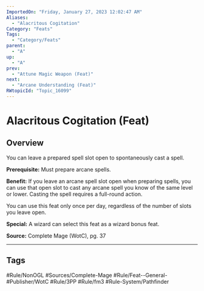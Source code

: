 ```yaml
---
ImportedOn: "Friday, January 27, 2023 12:02:47 AM"
Aliases:
  - "Alacritous Cogitation"
Category: "Feats"
Tags:
  - "Category/Feats"
parent:
  - "A"
up:
  - "A"
prev:
  - "Attune Magic Weapon (Feat)"
next:
  - "Arcane Understanding (Feat)"
RWtopicId: "Topic_16099"
---
```

# Alacritous Cogitation (Feat)
## Overview
You can leave a prepared spell slot open to spontaneously cast a spell.

**Prerequisite:** Must prepare arcane spells.

**Benefit:** If you leave an arcane spell slot open when preparing spells, you can use that open slot to cast any arcane spell you know of the same level or lower. Casting the spell requires a full-round action.

You can use this feat only once per day, regardless of the number of slots you leave open.

**Special:** A wizard can select this feat as a wizard bonus feat.

**Source:** Complete Mage (WotC), pg. 37


---
## Tags
#Rule/NonOGL #Sources/Complete-Mage #Rule/Feat--General- #Publisher/WotC #Rule/3PP #Rule/fm3 #Rule-System/Pathfinder

